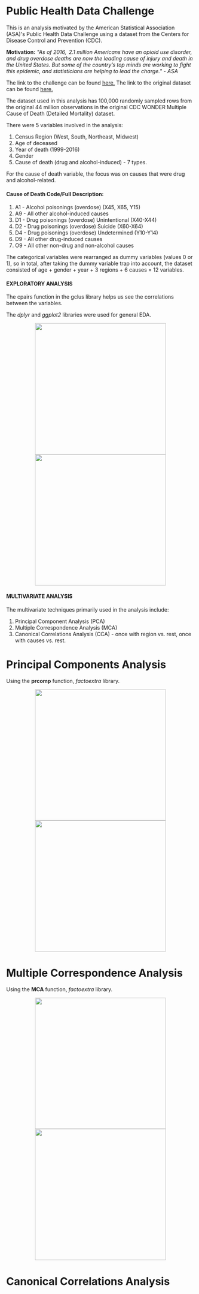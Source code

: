 # Public Health Data Challenge

This is an analysis motivated by the American Statistical Association (ASA)'s Public Health Data Challenge using a dataset from the Centers for Disease Control and Prevention (CDC).

**Motivation:** *"As of 2016,  2.1 million Americans have an opioid use disorder, and drug overdose deaths are now the leading cause of injury and death in the United States. But some of the country’s top minds are working to fight this epidemic, and statisticians are helping to lead the charge." - ASA*

The link to the challenge can be found [here.](https://thisisstatistics.org/public-health-data-challenge/)
The link to the original dataset can be found [here.](https://wonder.cdc.gov/mcd.html)

The dataset used in this analysis has 100,000 randomly sampled rows from the original 44 million observations in the original CDC WONDER Multiple Cause of Death (Detailed Mortality) dataset. 

There were 5 variables involved in the analysis: 
  1. Census Region (West, South, Northeast, Midwest) 
  2. Age of deceased
  3. Year of death (1999-2016)
  4. Gender
  5. Cause of death (drug and alcohol-induced) - 7 types.
  
For the cause of death variable, the focus was on causes that were drug and alcohol-related. 

#### Cause of Death Code/Full Description:
  1. A1 - Alcohol poisonings (overdose) (X45, X65, Y15)
  2. A9 - All other alcohol-induced causes
  3. D1 - Drug poisonings (overdose) Unintentional (X40-X44)
  4. D2 - Drug poisonings (overdose) Suicide (X60-X64) 
  5. D4 - Drug poisonings (overdose) Undetermined (Y10-Y14)
  6. D9 - All other drug-induced causes
  7. O9 - All other non-drug and non-alcohol causes

The categorical variables were rearranged as dummy variables (values 0 or 1), so in total, after taking the dummy variable trap into account, the dataset consisted of age + gender + year + 3 regions + 6 causes = 12 variables.

#### EXPLORATORY ANALYSIS

The cpairs function in the gclus library helps us see the correlations between the variables.

The *dplyr* and *ggplot2* libraries were used for general EDA.

<p align="center">
  <img src="https://user-images.githubusercontent.com/32057260/53530762-ee6f9c80-3abe-11e9-950c-e54678461391.png" width="350">
  <img src="https://user-images.githubusercontent.com/32057260/53530859-4a3a2580-3abf-11e9-9bf1-b95d1952db05.png" width="350">
</p>

#### MULTIVARIATE ANALYSIS

The multivariate techniques primarily used in the analysis include:
  1. Principal Component Analysis (PCA) 
  2. Multiple Correspondence Analysis (MCA)
  3. Canonical Correlations Analysis (CCA) - once with region vs. rest, once with causes vs. rest.

# Principal Components Analysis

Using the **prcomp** function, *factoextra* library.

<p align="center">
  <img src="https://user-images.githubusercontent.com/32057260/53532583-6771f280-3ac5-11e9-94cf-ce06c6afe22b.png" width="350">
  <img src="https://user-images.githubusercontent.com/32057260/53532586-69d44c80-3ac5-11e9-81e8-50351839d25e.png" width="350">
</p>

# Multiple Correspondence Analysis

Using the **MCA** function, *factoextra* library.

<p align="center">
  <img src="https://user-images.githubusercontent.com/32057260/53533018-25e24700-3ac7-11e9-9383-1d68010b8e64.png" width="350">
  <img src="https://user-images.githubusercontent.com/32057260/53533017-25e24700-3ac7-11e9-9dbf-bcb0a1758e26.png" width="350">
</p>


# Canonical Correlations Analysis
